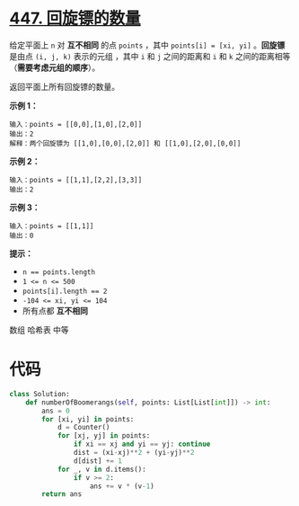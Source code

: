<!--
 * @Description: 
 * @Autor: Au3C2
 * @Date: 2021-09-13 15:48:39
 * @LastEditors: Au3C2
 * @LastEditTime: 2021-09-20 15:09:52
-->
# [447. 回旋镖的数量](https://leetcode-cn.com/problems/number-of-boomerangs/)

给定平面上 `n` 对 **互不相同** 的点 `points` ，其中 `points[i] = [xi, yi]` 。**回旋镖** 是由点 `(i, j, k)` 表示的元组 ，其中 `i` 和 `j` 之间的距离和 `i` 和 `k` 之间的距离相等（**需要考虑元组的顺序**）。

返回平面上所有回旋镖的数量。

**示例 1：**

```
输入：points = [[0,0],[1,0],[2,0]]
输出：2
解释：两个回旋镖为 [[1,0],[0,0],[2,0]] 和 [[1,0],[2,0],[0,0]]
```

**示例 2：**

```
输入：points = [[1,1],[2,2],[3,3]]
输出：2
```

**示例 3：**

```
输入：points = [[1,1]]
输出：0
```

 

**提示：**

-   `n == points.length`
-   `1 <= n <= 500`
-   `points[i].length == 2`
-   `-104 <= xi, yi <= 104`
-   所有点都 **互不相同**

数组 哈希表 中等

# 代码

```python
class Solution:
    def numberOfBoomerangs(self, points: List[List[int]]) -> int:
        ans = 0
        for [xi, yi] in points:
            d = Counter()
            for [xj, yj] in points:
                if xi == xj and yi == yj: continue
                dist = (xi-xj)**2 + (yi-yj)**2
                d[dist] += 1
            for _, v in d.items():
                if v >= 2:
                    ans += v * (v-1)
        return ans
```

